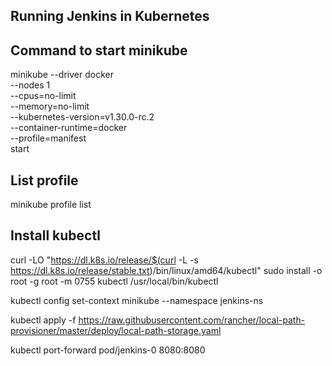## Running Jenkins in Kubernetes

## Command to start minikube

minikube --driver docker \
--nodes 1 \
--cpus=no-limit \
--memory=no-limit \
--kubernetes-version=v1.30.0-rc.2 \
--container-runtime=docker \
--profile=manifest \
start

## List profile

minikube profile list

## Install kubectl

curl -LO "https://dl.k8s.io/release/$(curl -L -s https://dl.k8s.io/release/stable.txt)/bin/linux/amd64/kubectl"
sudo install -o root -g root -m 0755 kubectl /usr/local/bin/kubectl


kubectl config set-context minikube --namespace jenkins-ns

kubectl apply -f https://raw.githubusercontent.com/rancher/local-path-provisioner/master/deploy/local-path-storage.yaml

kubectl port-forward pod/jenkins-0 8080:8080

